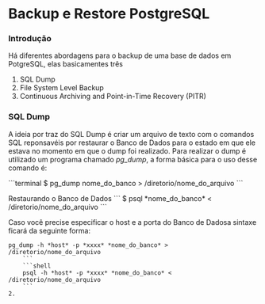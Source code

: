 # Backup e Restore PostgreSQL

### Introdução

Há diferentes abordagens para o backup de uma base de dados em PotgreSQL, elas basicamentes três

1. SQL Dump
2. File System Level Backup
3. Continuous Archiving and Point-in-Time Recovery (PITR)

### SQL Dump

A ideia por traz do SQL Dump é criar um arquivo de texto com o comandos SQL reponsavéis por restaurar o Banco de Dados para o estado em que ele estava no momento em que o dump foi realizado. Para realizar o dump é utilizado um programa chamado *pg_dump*, a forma básica para o uso desse comando é:
<p>
```terminal
$ pg_dump nome_do_banco > /diretorio/nome_do_arquivo	
```
</p>
Restaurando o Banco de Dados
```
$ psql *nome_do_banco* < /diretorio/nome_do_arquivo
```

Caso você precise especificar o host e a porta do Banco de Dadosa sintaxe ficará da seguinte forma:
```shell
pg_dump -h *host* -p *xxxx* *nome_do_banco* > /diretorio/nome_do_arquivo
	```
	```shell
	psql -h *host* -p *xxxx* *nome_do_banco* < /diretorio/nome_do_arquivo
	```
2.
